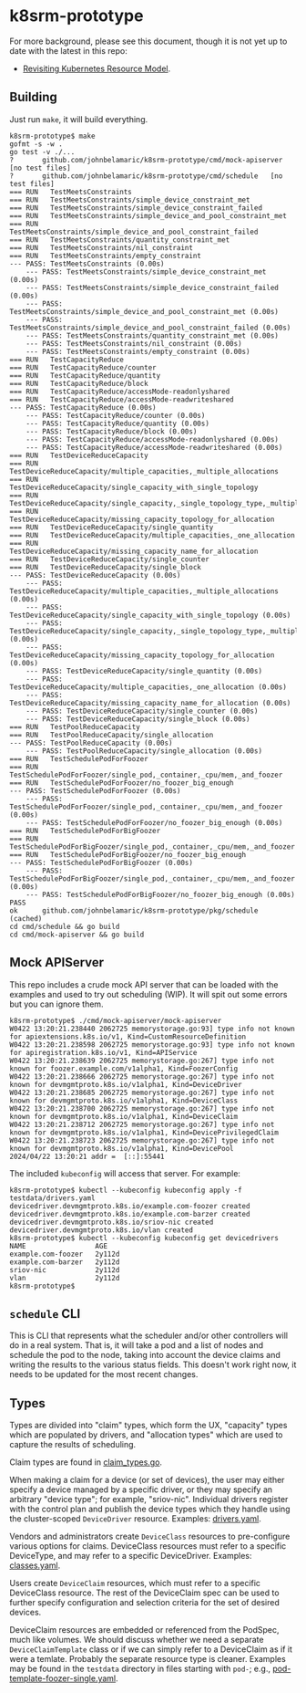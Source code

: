 # k8srm-prototype

For more background, please see this document, though it is not yet up to date with the latest in this repo:
- [Revisiting Kubernetes Resource Model](https://docs.google.com/document/d/1Xy8HpGATxgA2S5tuFWNtaarw5KT8D2mj1F4AP1wg6dM/edit?usp=sharing).


## Building

Just run `make`, it will build everything.

```console
k8srm-prototype$ make
gofmt -s -w .
go test -v ./...
?   	github.com/johnbelamaric/k8srm-prototype/cmd/mock-apiserver	[no test files]
?   	github.com/johnbelamaric/k8srm-prototype/cmd/schedule	[no test files]
=== RUN   TestMeetsConstraints
=== RUN   TestMeetsConstraints/simple_device_constraint_met
=== RUN   TestMeetsConstraints/simple_device_constraint_failed
=== RUN   TestMeetsConstraints/simple_device_and_pool_constraint_met
=== RUN   TestMeetsConstraints/simple_device_and_pool_constraint_failed
=== RUN   TestMeetsConstraints/quantity_constraint_met
=== RUN   TestMeetsConstraints/nil_constraint
=== RUN   TestMeetsConstraints/empty_constraint
--- PASS: TestMeetsConstraints (0.00s)
    --- PASS: TestMeetsConstraints/simple_device_constraint_met (0.00s)
    --- PASS: TestMeetsConstraints/simple_device_constraint_failed (0.00s)
    --- PASS: TestMeetsConstraints/simple_device_and_pool_constraint_met (0.00s)
    --- PASS: TestMeetsConstraints/simple_device_and_pool_constraint_failed (0.00s)
    --- PASS: TestMeetsConstraints/quantity_constraint_met (0.00s)
    --- PASS: TestMeetsConstraints/nil_constraint (0.00s)
    --- PASS: TestMeetsConstraints/empty_constraint (0.00s)
=== RUN   TestCapacityReduce
=== RUN   TestCapacityReduce/counter
=== RUN   TestCapacityReduce/quantity
=== RUN   TestCapacityReduce/block
=== RUN   TestCapacityReduce/accessMode-readonlyshared
=== RUN   TestCapacityReduce/accessMode-readwriteshared
--- PASS: TestCapacityReduce (0.00s)
    --- PASS: TestCapacityReduce/counter (0.00s)
    --- PASS: TestCapacityReduce/quantity (0.00s)
    --- PASS: TestCapacityReduce/block (0.00s)
    --- PASS: TestCapacityReduce/accessMode-readonlyshared (0.00s)
    --- PASS: TestCapacityReduce/accessMode-readwriteshared (0.00s)
=== RUN   TestDeviceReduceCapacity
=== RUN   TestDeviceReduceCapacity/multiple_capacities,_multiple_allocations
=== RUN   TestDeviceReduceCapacity/single_capacity_with_single_topology
=== RUN   TestDeviceReduceCapacity/single_capacity,_single_topology_type,_multiple_topologies
=== RUN   TestDeviceReduceCapacity/missing_capacity_topology_for_allocation
=== RUN   TestDeviceReduceCapacity/single_quantity
=== RUN   TestDeviceReduceCapacity/multiple_capacities,_one_allocation
=== RUN   TestDeviceReduceCapacity/missing_capacity_name_for_allocation
=== RUN   TestDeviceReduceCapacity/single_counter
=== RUN   TestDeviceReduceCapacity/single_block
--- PASS: TestDeviceReduceCapacity (0.00s)
    --- PASS: TestDeviceReduceCapacity/multiple_capacities,_multiple_allocations (0.00s)
    --- PASS: TestDeviceReduceCapacity/single_capacity_with_single_topology (0.00s)
    --- PASS: TestDeviceReduceCapacity/single_capacity,_single_topology_type,_multiple_topologies (0.00s)
    --- PASS: TestDeviceReduceCapacity/missing_capacity_topology_for_allocation (0.00s)
    --- PASS: TestDeviceReduceCapacity/single_quantity (0.00s)
    --- PASS: TestDeviceReduceCapacity/multiple_capacities,_one_allocation (0.00s)
    --- PASS: TestDeviceReduceCapacity/missing_capacity_name_for_allocation (0.00s)
    --- PASS: TestDeviceReduceCapacity/single_counter (0.00s)
    --- PASS: TestDeviceReduceCapacity/single_block (0.00s)
=== RUN   TestPoolReduceCapacity
=== RUN   TestPoolReduceCapacity/single_allocation
--- PASS: TestPoolReduceCapacity (0.00s)
    --- PASS: TestPoolReduceCapacity/single_allocation (0.00s)
=== RUN   TestSchedulePodForFoozer
=== RUN   TestSchedulePodForFoozer/single_pod,_container,_cpu/mem,_and_foozer
=== RUN   TestSchedulePodForFoozer/no_foozer_big_enough
--- PASS: TestSchedulePodForFoozer (0.00s)
    --- PASS: TestSchedulePodForFoozer/single_pod,_container,_cpu/mem,_and_foozer (0.00s)
    --- PASS: TestSchedulePodForFoozer/no_foozer_big_enough (0.00s)
=== RUN   TestSchedulePodForBigFoozer
=== RUN   TestSchedulePodForBigFoozer/single_pod,_container,_cpu/mem,_and_foozer
=== RUN   TestSchedulePodForBigFoozer/no_foozer_big_enough
--- PASS: TestSchedulePodForBigFoozer (0.00s)
    --- PASS: TestSchedulePodForBigFoozer/single_pod,_container,_cpu/mem,_and_foozer (0.00s)
    --- PASS: TestSchedulePodForBigFoozer/no_foozer_big_enough (0.00s)
PASS
ok  	github.com/johnbelamaric/k8srm-prototype/pkg/schedule	(cached)
cd cmd/schedule && go build
cd cmd/mock-apiserver && go build
```

## Mock APIServer

This repo includes a crude mock API server that can be loaded with the examples
and used to try out scheduling (WIP). It will spit out some errors but you can
ignore them.

```console
k8srm-prototype$ ./cmd/mock-apiserver/mock-apiserver
W0422 13:20:21.238440 2062725 memorystorage.go:93] type info not known for apiextensions.k8s.io/v1, Kind=CustomResourceDefinition
W0422 13:20:21.238598 2062725 memorystorage.go:93] type info not known for apiregistration.k8s.io/v1, Kind=APIService
W0422 13:20:21.238639 2062725 memorystorage.go:267] type info not known for foozer.example.com/v1alpha1, Kind=FoozerConfig
W0422 13:20:21.238666 2062725 memorystorage.go:267] type info not known for devmgmtproto.k8s.io/v1alpha1, Kind=DeviceDriver
W0422 13:20:21.238685 2062725 memorystorage.go:267] type info not known for devmgmtproto.k8s.io/v1alpha1, Kind=DeviceClass
W0422 13:20:21.238700 2062725 memorystorage.go:267] type info not known for devmgmtproto.k8s.io/v1alpha1, Kind=DeviceClaim
W0422 13:20:21.238712 2062725 memorystorage.go:267] type info not known for devmgmtproto.k8s.io/v1alpha1, Kind=DevicePrivilegedClaim
W0422 13:20:21.238723 2062725 memorystorage.go:267] type info not known for devmgmtproto.k8s.io/v1alpha1, Kind=DevicePool
2024/04/22 13:20:21 addr =  [::]:55441
```

The included `kubeconfig` will access that server. For example:

```console
k8srm-prototype$ kubectl --kubeconfig kubeconfig apply -f testdata/drivers.yaml
devicedriver.devmgmtproto.k8s.io/example.com-foozer created
devicedriver.devmgmtproto.k8s.io/example.com-barzer created
devicedriver.devmgmtproto.k8s.io/sriov-nic created
devicedriver.devmgmtproto.k8s.io/vlan created
k8srm-prototype$ kubectl --kubeconfig kubeconfig get devicedrivers
NAME                 AGE
example.com-foozer   2y112d
example.com-barzer   2y112d
sriov-nic            2y112d
vlan                 2y112d
k8srm-prototype$
```

## `schedule` CLI

This is CLI that represents what the scheduler and/or other controllers will do
in a real system. That is, it will take a pod and a list of nodes and schedule
the pod to the node, taking into account the device claims and writing the
results to the various status fields. This doesn't work right now, it needs to
be updated for the most recent changes.

## Types

Types are divided into "claim" types, which form the UX, "capacity" types which
are populated by drivers, and "allocation types" which are used to capture the
results of scheduling.

Claim types are found in [claim_types.go](pkg/schedule/claim_types.go).

When making a claim for a device (or set of devices), the user may either
specify a device managed by a specific driver, or they may specify an arbitrary
"device type"; for example, "sriov-nic". Individual drivers register with the
control plan and publish the device types which they handle using the
cluster-scoped `DeviceDriver` resource. Examples:
[drivers.yaml](testdata/drivers.yaml).

Vendors and administrators create `DeviceClass` resources to pre-configure
various options for claims. DeviceClass resources must refer to a specific
DeviceType, and may refer to a specific DeviceDriver. Examples:
[classes.yaml](testdata/classes.yaml).

Users create `DeviceClaim` resources, which must refer to a specific
DeviceClass resource. The rest of the DeviceClaim spec can be used to further
specify configuration and selection criteria for the set of desired devices.

DeviceClaim resources are embedded or referenced from the PodSpec, much like
volumes. We should discuss whether we need a separate `DeviceClaimTemplate`
class or if we can simply refer to a DeviceClaim as if it were a temlate.
Probably the separate resource type is cleaner. Examples may be found in the
`testdata` directory in files starting with `pod-`; e.g.,
[pod-template-foozer-single.yaml](testdata/pod-template-foozer-single.yaml).
